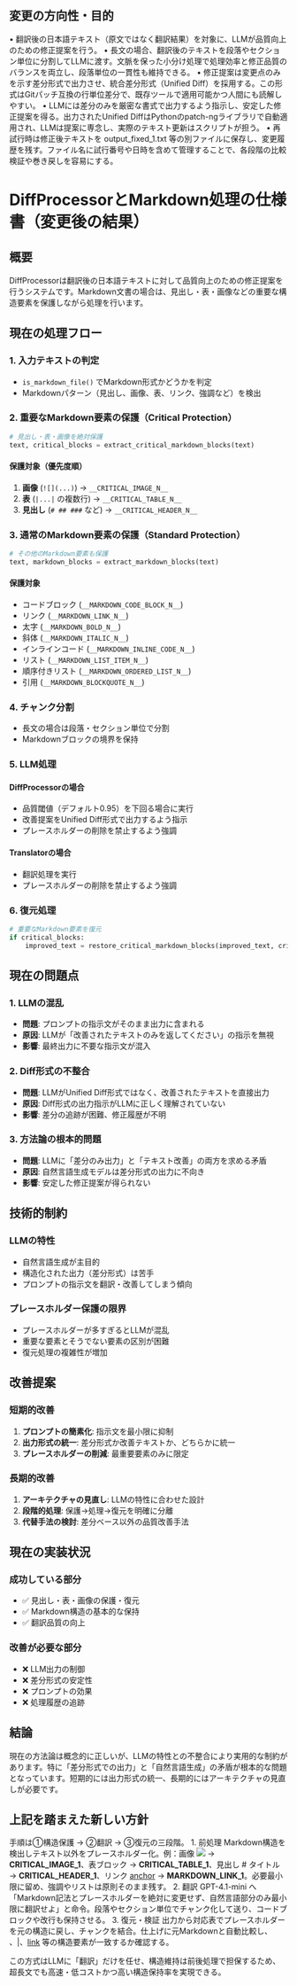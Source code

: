 ## 変更の方向性・目的

•	翻訳後の日本語テキスト（原文ではなく翻訳結果）を対象に、LLMが品質向上のための修正提案を行う。
•	長文の場合、翻訳後のテキストを段落やセクション単位に分割してLLMに渡す。文脈を保った小分け処理で処理効率と修正品質のバランスを両立し、段落単位の一貫性も維持できる。
•	修正提案は変更点のみを示す差分形式で出力させ、統合差分形式（Unified Diff）を採用する。この形式はGitパッチ互換の行単位差分で、既存ツールで適用可能かつ人間にも読解しやすい。
•	LLMには差分のみを厳密な書式で出力するよう指示し、安定した修正提案を得る。出力されたUnified DiffはPythonのpatch-ngライブラリで自動適用され、LLMは提案に専念し、実際のテキスト更新はスクリプトが担う。
•	再試行時は修正後テキストを output_fixed_1.txt 等の別ファイルに保存し、変更履歴を残す。ファイル名に試行番号や日時を含めて管理することで、各段階の比較検証や巻き戻しを容易にする。

# DiffProcessorとMarkdown処理の仕様書（変更後の結果）

## 概要
DiffProcessorは翻訳後の日本語テキストに対して品質向上のための修正提案を行うシステムです。Markdown文書の場合は、見出し・表・画像などの重要な構造要素を保護しながら処理を行います。

## 現在の処理フロー

### 1. 入力テキストの判定
- `is_markdown_file()` でMarkdown形式かどうかを判定
- Markdownパターン（見出し、画像、表、リンク、強調など）を検出

### 2. 重要なMarkdown要素の保護（Critical Protection）
```python
# 見出し・表・画像を絶対保護
text, critical_blocks = extract_critical_markdown_blocks(text)
```

#### 保護対象（優先度順）
1. **画像** (`![](...)`) → `__CRITICAL_IMAGE_N__`
2. **表** (`|...|` の複数行) → `__CRITICAL_TABLE_N__`
3. **見出し** (`# ## ###` など) → `__CRITICAL_HEADER_N__`

### 3. 通常のMarkdown要素の保護（Standard Protection）
```python
# その他のMarkdown要素も保護
text, markdown_blocks = extract_markdown_blocks(text)
```

#### 保護対象
- コードブロック (`__MARKDOWN_CODE_BLOCK_N__`)
- リンク (`__MARKDOWN_LINK_N__`)
- 太字 (`__MARKDOWN_BOLD_N__`)
- 斜体 (`__MARKDOWN_ITALIC_N__`)
- インラインコード (`__MARKDOWN_INLINE_CODE_N__`)
- リスト (`__MARKDOWN_LIST_ITEM_N__`)
- 順序付きリスト (`__MARKDOWN_ORDERED_LIST_N__`)
- 引用 (`__MARKDOWN_BLOCKQUOTE_N__`)

### 4. チャンク分割
- 長文の場合は段落・セクション単位で分割
- Markdownブロックの境界を保持

### 5. LLM処理
#### DiffProcessorの場合
- 品質閾値（デフォルト0.95）を下回る場合に実行
- 改善提案をUnified Diff形式で出力するよう指示
- プレースホルダーの削除を禁止するよう強調

#### Translatorの場合
- 翻訳処理を実行
- プレースホルダーの削除を禁止するよう強調

### 6. 復元処理
```python
# 重要なMarkdown要素を復元
if critical_blocks:
    improved_text = restore_critical_markdown_blocks(improved_text, critical_blocks)
```

## 現在の問題点

### 1. LLMの混乱
- **問題**: プロンプトの指示文がそのまま出力に含まれる
- **原因**: LLMが「改善されたテキストのみを返してください」の指示を無視
- **影響**: 最終出力に不要な指示文が混入

### 2. Diff形式の不整合
- **問題**: LLMがUnified Diff形式ではなく、改善されたテキストを直接出力
- **原因**: Diff形式の出力指示がLLMに正しく理解されていない
- **影響**: 差分の追跡が困難、修正履歴が不明

### 3. 方法論の根本的問題
- **問題**: LLMに「差分のみ出力」と「テキスト改善」の両方を求める矛盾
- **原因**: 自然言語生成モデルは差分形式の出力に不向き
- **影響**: 安定した修正提案が得られない

## 技術的制約

### LLMの特性
- 自然言語生成が主目的
- 構造化された出力（差分形式）は苦手
- プロンプトの指示文を翻訳・改善してしまう傾向

### プレースホルダー保護の限界
- プレースホルダーが多すぎるとLLMが混乱
- 重要な要素とそうでない要素の区別が困難
- 復元処理の複雑性が増加

## 改善提案

### 短期的改善
1. **プロンプトの簡素化**: 指示文を最小限に抑制
2. **出力形式の統一**: 差分形式か改善テキストか、どちらかに統一
3. **プレースホルダーの削減**: 最重要要素のみに限定

### 長期的改善
1. **アーキテクチャの見直し**: LLMの特性に合わせた設計
2. **段階的処理**: 保護→処理→復元を明確に分離
3. **代替手法の検討**: 差分ベース以外の品質改善手法

## 現在の実装状況

### 成功している部分
- ✅ 見出し・表・画像の保護・復元
- ✅ Markdown構造の基本的な保持
- ✅ 翻訳品質の向上

### 改善が必要な部分
- ❌ LLM出力の制御
- ❌ 差分形式の安定性
- ❌ プロンプトの効果
- ❌ 処理履歴の追跡

## 結論

現在の方法論は概念的に正しいが、LLMの特性との不整合により実用的な制約があります。特に「差分形式での出力」と「自然言語生成」の矛盾が根本的な問題となっています。短期的には出力形式の統一、長期的にはアーキテクチャの見直しが必要です。

## 上記を踏まえた新しい方針

手順は①構造保護 → ②翻訳 → ③復元の三段階。
	1.	前処理
Markdown構造を検出しテキスト以外をプレースホルダー化。例：画像 ![](pic.jpg) → __CRITICAL_IMAGE_1__、表ブロック → __CRITICAL_TABLE_1__、見出し # タイトル → __CRITICAL_HEADER_1__、リンク [anchor](url) → __MARKDOWN_LINK_1__。必要最小限に留め、強調やリストは原則そのまま残す。
	2.	翻訳
GPT-4.1-mini へ「Markdown記法とプレースホルダーを絶対に変更せず、自然言語部分のみ最小限に翻訳せよ」と命令。段落やセクション単位でチャンク化して送り、コードブロックや改行も保持させる。
	3.	復元・検証
出力から対応表でプレースホルダーを元の構造に戻し、チャンクを結合。仕上げに元Markdownと自動比較し、![]()、|、[link](…) 等の構造要素が一致するか確認する。

この方式はLLMに「翻訳」だけを任せ、構造維持は前後処理で担保するため、超長文でも高速・低コストかつ高い構造保持率を実現できる。